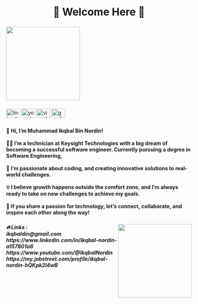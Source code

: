 <h1 align="center">🌟 Welcome Here 🌟

###

<div align="left">
  <img height="200" src="https://media4.giphy.com/media/v1.Y2lkPTc5MGI3NjExbmt3ZjBpNTU2MnA5bDg0MW8yMTFybXRhaHlrdGM0NDdiOG1meXRxdSZlcD12MV9pbnRlcm5hbF9naWZfYnlfaWQmY3Q9Zw/qgQUggAC3Pfv687qPC/giphy.gif"  />
</div>

###

<div align="left">
  <img src="https://raw.githubusercontent.com/maurodesouza/profile-readme-generator/master/src/assets/icons/social/linkedin/default.svg" width="37" height="25" alt="linkedin logo"  />
  <img src="https://raw.githubusercontent.com/maurodesouza/profile-readme-generator/master/src/assets/icons/social/youtube/default.svg" width="37" height="25" alt="youtube logo"  />
  <img src="https://raw.githubusercontent.com/maurodesouza/profile-readme-generator/master/src/assets/icons/social/visualstudio/default.svg" width="37" height="25" alt="visualstudio logo"  />
  <img src="https://raw.githubusercontent.com/maurodesouza/profile-readme-generator/master/src/assets/icons/social/gmail/default.svg" width="37" height="25" alt="gmail logo"  />
</div>

###

<h4 align="left">👋 Hi, I’m Muhammad Ikqbal Bin Nordin!<br><br>👨‍💻 I’m a technician at Keysight Technologies with a big dream of becoming a successful software engineer. Currently pursuing a degree in Software Engineering,<br><br>🌟 I’m passionate about coding, and creating innovative solutions to real-world challenges.<br><br>💡 I believe growth happens outside the comfort zone, and I’m always ready to take on new challenges to achieve my goals.<br><br>🚀 If you share a passion for technology, let’s connect, collaborate, and inspire each other along the way!</h4>

###

<img align="right" height="200" src="https://media2.giphy.com/media/v1.Y2lkPTc5MGI3NjExcW1oajE0eTAxbG9vYXc0a21jNHN4M2V0YzFmdmRvaWJjOHB6MWQxdyZlcD12MV9pbnRlcm5hbF9naWZfYnlfaWQmY3Q9Zw/kBa3lyXcK5pcOJDUkW/giphy.gif"  />

###

<h5 align="left">🔥   Links : <br>ikqbaldin@gmail.com<br>https://www.linkedin.com/in/ikqbal-nordin-a157801a6<br>https://www.youtube.com/@IkqbalNordin<br>https://my.jobstreet.com/profile/ikqbal-nordin-hQKpk2l4wB</h5>

###
